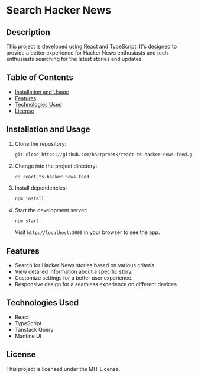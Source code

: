 # Search Hacker News

## Description

This project is developed using React and TypeScript. It's designed to provide a better experience for Hacker News enthusiasts and tech enthusiasts searching for the latest stories and updates.

## Table of Contents

- [Installation and Usage](#installation-and-usage)
- [Features](#features)
- [Technologies Used](#technologies-used)
- [License](#license)

## Installation and Usage

1. Clone the repository:

   ```bash
   git clone https://github.com/hharpreetk/react-ts-hacker-news-feed.git
   ```

2. Change into the project directory:

   ```bash
   cd react-ts-hacker-news-feed
   ```

3. Install dependencies:

   ```bash
   npm install
   ```

4. Start the development server:

    ```bash
    npm start
    ```

    Visit `http://localhost:3000` in your browser to see the app.

## Features

- Search for Hacker News stories based on various criteria.
- View detailed information about a specific story.
- Customize settings for a better user experience.
- Responsive design for a seamless experience on different devices.

## Technologies Used

- React
- TypeScript
- Tanstack Query
- Mantine UI

## License

This project is licensed under the MIT License.